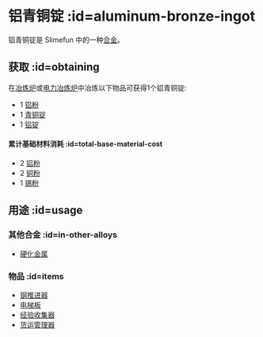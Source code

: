 # 铝青铜锭 :id=aluminum-bronze-ingot

铝青铜锭是 Slimefun 中的一种[合金](/Ingots#alloys)。

## 获取 :id=obtaining

在[冶炼炉](/Smeltery)或[电力冶炼炉](/Electric-Smeltery)中冶炼以下物品可获得1个铝青铜锭:

* 1 [铝粉](/Aluminum-Dust)
* 1 [青铜锭](/Bronze-Ingot)
* 1 [铝锭](/Aluminum-Ingot)

#### 累计基础材料消耗 :id=total-base-material-cost

* 2 [铝粉](/Aluminum-Dust)
* 2 [铜粉](/Copper-Dust)
* 1 [锡粉](/Tin-Dust)

## 用途 :id=usage

### 其他合金 :id=in-other-alloys

* [硬化金属](/Hardened-Metal)

### 物品 :id=items

* [钢推进器](/Steel-Thruster)
* [电梯板](/Elevator-Plate)
* [经验收集器](/EXP-Collector)
* [货运管理器](/Cargo-Manager)
